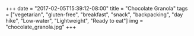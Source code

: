 +++
date = "2017-02-05T15:39:12-08:00"
title = "Chocolate Granola"
tags = ["vegetarian", "gluten-free", "breakfast", "snack", "backpacking", "day hike", "Low-water", "Lightweight", "Ready to eat"]
img = "chocolate_granola.jpg"
+++


